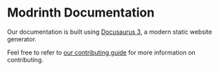 # Modrinth Documentation

Our documentation is built using [Docusaurus 3](https://docusaurus.io/), a modern static website generator.

Feel free to refer to [our contributing guide](https://docs.modrinth.com/contributing#documentation) for more information on contributing.
